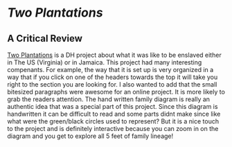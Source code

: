 # *Two Plantations*
## A Critical Review
 [Two Plantations](http://twoplantations.com) is a DH project about what it was like to be enslaved either in The US (Virginia) or in Jamaica. This project had many interesting compenants. For example, the way that it is set up is very organized in a way that if you click on one of the headers towards the top it will take you right to the section you are looking for. I also wanted to add that the small bitesized paragraphs were awesome for an online project. It is more likely to grab the readers attention.
The hand written family diagram is really an authentic idea that was a special part of this project. Since this diagram is handwritten it can be difficult to read and some parts didnt make since like what were the green/black circles used to represent? But it is a nice touch to the project and is definitely interactive because you can zoom in on the diagram and you get to explore all 5 feet of family lineage!

